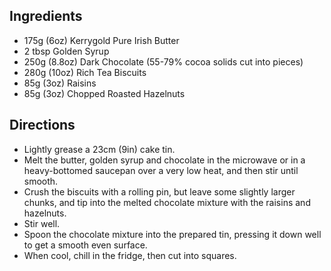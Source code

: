 
## Ingredients

- 175g (6oz) Kerrygold Pure Irish Butter
- 2 tbsp Golden Syrup
- 250g (8.8oz) Dark Chocolate (55-79% cocoa solids cut into pieces)
- 280g (10oz) Rich Tea Biscuits
- 85g (3oz) Raisins
- 85g (3oz) Chopped Roasted Hazelnuts


## Directions

- Lightly grease a 23cm (9in) cake tin.
- Melt the butter, golden syrup and chocolate in the microwave or in a heavy-bottomed saucepan over a very low heat, and then stir until smooth.
- Crush the biscuits with a rolling pin, but leave some slightly larger chunks, and tip into the melted chocolate mixture with the raisins and hazelnuts.
- Stir well.
- Spoon the chocolate mixture into the prepared tin, pressing it down well to get a smooth even surface.
- When cool, chill in the fridge, then cut into squares.
